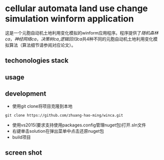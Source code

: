 # cellular automata land use change simulation winform application

这是一个元胞自动机土地利用变化模拟的winform应用程序。程序提供了*随机森林ca*，*神经网络ca*，*决策树ca*,*逻辑回归ca*共4种不同的元胞自动机土地利用变化模拟算法（算法细节请参阅对应论文）。



## techonologies stack

## usage



## development

- 使用git clone将项目克隆到本地
```
git clone https://github.com/zhuang-hao-ming/winca.git
```
- 使用vs2015(要求支持使用packages.config管理nuget包)打开.sln文件
- 右键单击solution在弹出菜单中点击还原nuget包
- build项目

## screen shot

